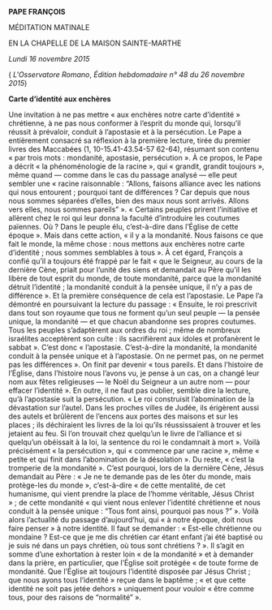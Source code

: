 **PAPE FRANÇOIS**

MÉDITATION MATINALE

EN LA CHAPELLE DE LA MAISON SAINTE-MARTHE

*Lundi 16 novembre 2015*

( *L'Osservatore Romano*, *Édition hebdomadaire n° 48 du 26 novembre 2015*)

**Carte d’identité aux enchères**

Une invitation à ne pas mettre « aux enchères notre carte d’identité » chrétienne, à ne pas nous conformer à l’esprit du monde qui, lorsqu’il réussit à prévaloir, conduit à l’apostasie et à la persécution. Le Pape a entièrement consacré sa réflexion à la première lecture, tirée du premier livres des Maccabées (1, 10-15.41-43.54-57 62-64), résumant son contenu « par trois mots : mondanité, apostasie, persécution ». À ce propos, le Pape a décrit « la phénoménologie de la racine », qui « grandit, grandit toujours », même quand — comme dans le cas du passage analysé — elle peut sembler une « racine raisonnable : “Allons, faisons alliance avec les nations qui nous entourent ; pourquoi tant de différences ? Car depuis que nous nous sommes séparées d’elles, bien des maux nous sont arrivés. Allons vers elles, nous sommes pareils” ». « Certains peuples prirent l’initiative et allèrent chez le roi qui leur donna la faculté d’introduire les coutumes païennes. Où ? Dans le peuple élu, c’est-à-dire dans l’Église de cette époque ». Mais dans cette action, « il y a la mondanité. Nous faisons ce que fait le monde, la même chose : nous mettons aux enchères notre carte d’identité ; nous sommes semblables à tous ». À cet égard, François a confié qu’il a toujours été frappé par le fait « que le Seigneur, au cours de la dernière Cène, priait pour l’unité des siens et demandait au Père qu’il les libère de tout esprit du monde, de toute mondanité, parce que la mondanité détruit l’identité ; la mondanité conduit à la pensée unique, il n’y a pas de différence ». Et la première conséquence de cela est l’apostasie. Le Pape l’a démontré en poursuivant la lecture du passage : « Ensuite, le roi prescrivit dans tout son royaume que tous ne forment qu’un seul peuple — la pensée unique, la mondanité — et que chacun abandonne ses propres coutumes. Tous les peuples s’adaptèrent aux ordres du roi ; même de nombreux israélites acceptèrent son culte : ils sacrifièrent aux idoles et profanèrent le sabbat ». C’est donc « l’apostasie. C’est-à-dire la mondanité, la mondanité conduit à la pensée unique et à l’apostasie. On ne permet pas, on ne permet pas les différences ». On finit par devenir « tous pareils. Et dans l’histoire de l’Église, dans l’histoire nous l’avons vu, je pense à un cas, on a changé leur nom aux fêtes religieuses — le Noël du Seigneur a un autre nom — pour effacer l’identité ». En outre, il ne faut pas oublier, semble dire la lecture, qu’à l’apostasie suit la persécution. « Le roi construisit l’abomination de la dévastation sur l’autel. Dans les proches villes de Judée, ils érigèrent aussi des autels et brûlèrent de l’encens aux portes des maisons et sur les places ; ils déchiraient les livres de la loi qu’ils réussissaient à trouver et les jetaient au feu. Si l’on trouvait chez quelqu’un le livre de l’alliance et si quelqu’un obéissait à la loi, la sentence du roi le condamnait à mort ». Voilà précisément « la persécution », qui « commence par une racine », même « petite et qui finit dans l’abomination de la désolation ». Du reste, « c’est la tromperie de la mondanité ». C’est pourquoi, lors de la dernière Cène, Jésus demandait au Père : « Je ne te demande pas de les ôter du monde, mais protège-les du monde », c’est-à-dire « de cette mentalité, de cet humanisme, qui vient prendre la place de l’homme véritable, Jésus Christ » ; de cette mondanité « qui vient nous enlever l’identité chrétienne et nous conduit à la pensée unique : “Tous font ainsi, pourquoi pas nous ?” ». Voilà alors l’actualité du passage d’aujourd’hui, qui « à notre époque, doit nous faire penser » à notre identité. Il faut se demander : « Est-elle chrétienne ou mondaine ? Est-ce que je me dis chrétien car étant enfant j’ai été baptisé ou je suis né dans un pays chrétien, où tous sont chrétiens ? ». Il s’agit en somme d’une exhortation à rester loin « de la mondanité » et à demander dans la prière, en particulier, que l’Église soit protégée « de toute forme de mondanité. Que l’Église ait toujours l’identité disposée par Jésus Christ ; que nous ayons tous l’identité » reçue dans le baptême ; « et que cette identité ne soit pas jetée dehors » uniquement pour vouloir « être comme tous, pour des raisons de “normalité” ».